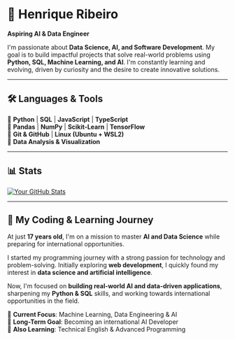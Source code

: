 # 🧠 Henrique Ribeiro  
**Aspiring AI & Data Engineer**  

I'm passionate about **Data Science, AI, and Software Development**. My goal is to build impactful projects that solve real-world problems using **Python, SQL, Machine Learning, and AI**. I'm constantly learning and evolving, driven by curiosity and the desire to create innovative solutions.  

---

## 🛠️ Languages & Tools  
🔹 **Python** | **SQL** | **JavaScript** | **TypeScript**  
🔹 **Pandas** | **NumPy** | **Scikit-Learn** | **TensorFlow**  
🔹 **Git & GitHub** | **Linux (Ubuntu + WSL2)**  
🔹 **Data Analysis & Visualization**  

---

## 📊 Stats  
[![Your GitHub Stats](https://github-readme-stats.vercel.app/api?username=yribeiro333&show_icons=true&theme=dark)](https://github.com/yribeiro333)

---

## 🚀 My Coding & Learning Journey  
At just **17 years old**, I'm on a mission to master **AI and Data Science** while preparing for international opportunities.  

I started my programming journey with a strong passion for technology and problem-solving. Initially exploring **web development**, I quickly found my interest in **data science and artificial intelligence**.  

Now, I'm focused on **building real-world AI and data-driven applications**, sharpening my **Python & SQL** skills, and working towards international opportunities in the field.  

🔹 **Current Focus**: Machine Learning, Data Engineering & AI  
🔹 **Long-Term Goal**: Becoming an international AI Developer  
🔹 **Also Learning**: Technical English & Advanced Programming  
